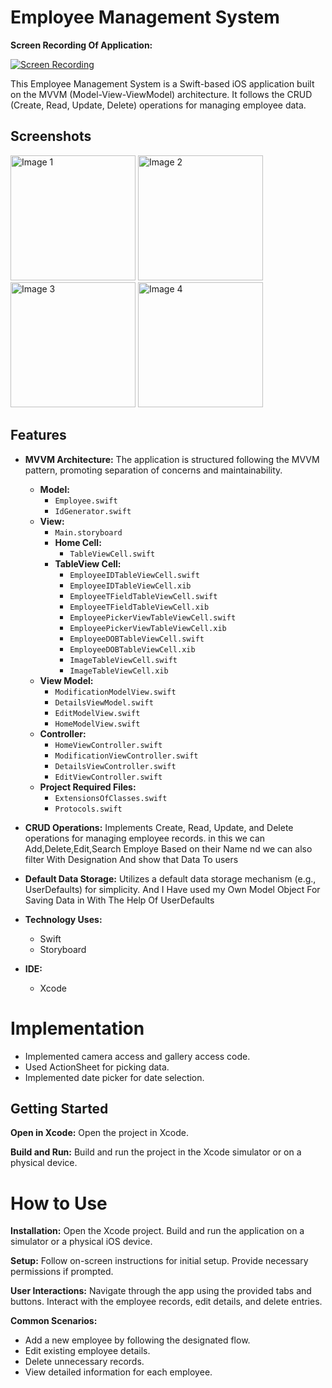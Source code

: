 # Employee Management System

**Screen Recording Of Application:**

[![Screen Recording](https://github.com/Atulkrishnatiwari/Employee-Management/assets/151607237/e6e0e157-ce51-4dde-8ceb-f71ed707e123)](https://github.com/Atulkrishnatiwari/Employee-Management/assets/151607237/e6e0e157-ce51-4dde-8ceb-f71ed707e123)

This Employee Management System is a Swift-based iOS application built on the MVVM (Model-View-ViewModel) architecture.
It follows the CRUD (Create, Read, Update, Delete) operations for managing employee data.

## Screenshots

<img src="https://github.com/Atulkrishnatiwari/Employee-Management/assets/151607237/96370d05-c38e-40da-a2d9-236131947408" alt="Image 1" width="200">
<img src="https://github.com/Atulkrishnatiwari/Employee-Management/assets/151607237/16cf67e3-ba65-48f1-947b-7bf40d6a08a4" alt="Image 2" width="200">
<img src="https://github.com/Atulkrishnatiwari/Employee-Management/assets/151607237/ebe5270e-b421-4ebd-a323-e7dbbb989e2c" alt="Image 3" width="200">
<img src="https://github.com/Atulkrishnatiwari/Employee-Management/assets/151607237/7d9ed5e2-785f-4269-866c-868959a34d8d" alt="Image 4" width="200">

## Features

- **MVVM Architecture:** The application is structured following the MVVM pattern, promoting separation of concerns and maintainability.
  - **Model:**
    - `Employee.swift`
    - `IdGenerator.swift`
  - **View:**
    - `Main.storyboard`
    - **Home Cell:**
      - `TableViewCell.swift`
    - **TableView Cell:**
      - `EmployeeIDTableViewCell.swift`
      - `EmployeeIDTableViewCell.xib`
      - `EmployeeTFieldTableViewCell.swift`
      - `EmployeeTFieldTableViewCell.xib`
      - `EmployeePickerViewTableViewCell.swift`
      - `EmployeePickerViewTableViewCell.xib`
      - `EmployeeDOBTableViewCell.swift`
      - `EmployeeDOBTableViewCell.xib`
      - `ImageTableViewCell.swift`
      - `ImageTableViewCell.xib`
  - **View Model:**
    - `ModificationModelView.swift`
    - `DetailsViewModel.swift`
    - `EditModelView.swift`
    - `HomeModelView.swift`
  - **Controller:**
    - `HomeViewController.swift`
    - `ModificationViewController.swift`
    - `DetailsViewController.swift`
    - `EditViewController.swift`
  - **Project Required Files:**
    - `ExtensionsOfClasses.swift`
    - `Protocols.swift`

- **CRUD Operations:** Implements Create, Read, Update, and Delete operations for managing employee records. in this we can Add,Delete,Edit,Search Employe Based on their
  Name nd we can also filter With Designation And show that Data To users 

- **Default Data Storage:** Utilizes a default data storage mechanism (e.g., UserDefaults) for simplicity. And I Have used my Own Model Object For Saving Data in
  With The Help Of UserDefaults 

- **Technology Uses:**
  - Swift
  - Storyboard

- **IDE:**
  - Xcode

# Implementation
- Implemented camera access and gallery access code.
- Used ActionSheet for picking data.
- Implemented date picker for date selection.

## Getting Started

**Open in Xcode:**
  Open the project in Xcode.

**Build and Run:**
  Build and run the project in the Xcode simulator or on a physical device.

# How to Use

**Installation:**
  Open the Xcode project.
  Build and run the application on a simulator or a physical iOS device.

**Setup:**
  Follow on-screen instructions for initial setup.
  Provide necessary permissions if prompted.

**User Interactions:**
  Navigate through the app using the provided tabs and buttons.
  Interact with the employee records, edit details, and delete entries.

**Common Scenarios:**
  - Add a new employee by following the designated flow.
  - Edit existing employee details.
  - Delete unnecessary records.
  - View detailed information for each employee.
